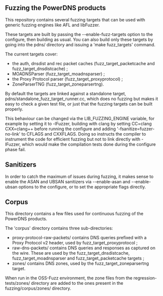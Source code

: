 Fuzzing the PowerDNS products
-----------------------------

This repository contains several fuzzing targets that can be used with generic
fuzzing engines like AFL and libFuzzer.

These targets are built by passing the --enable-fuzz-targets option to the
configure, then building as usual. You can also build only these targets
by going into the pdns/ directory and issuing a 'make fuzz_targets' command.

The current targets cover:
- the auth, dnsdist and rec packet caches (fuzz_target_packetcache and
  fuzz_target_dnsdistcache) ;
- MOADNSParser (fuzz_target_moadnsparser) ;
- the Proxy Protocol parser (fuzz_target_proxyprotocol) ;
- ZoneParserTNG (fuzz_target_zoneparsertng).

By default the targets are linked against a standalone target,
pdns/standalone_fuzz_target_runner.cc, which does no fuzzing but makes it easy
to check a given test file, or just that the fuzzing targets can be built properly.

This behaviour can be changed via the LIB_FUZZING_ENGINE variable, for example
by setting it to -lFuzzer, building with clang by setting CC=clang CXX=clang++
before running the configure and adding '-fsanitize=fuzzer-no-link' to CFLAGS
and CXXFLAGS. Doing so instructs the compiler to instrument the code for
efficient fuzzing but not to link directly with -lFuzzer, which would make
the compilation tests done during the configure phase fail.

Sanitizers
----------

In order to catch the maximum of issues during fuzzing, it makes sense to
enable the ASAN and UBSAN sanitizers via --enable-asan and --enable-ubsan
options to the configure, or to set the appropriate flags directly.

Corpus
------

This directory contains a few files used for continuous fuzzing
of the PowerDNS products.

The 'corpus' directory contains three sub-directories:
- proxy-protocol-raw-packets/ contains DNS queries prefixed with a Proxy
  Protocol v2 header, used by fuzz_target_proxyprotocol ;
- raw-dns-packets/ contains DNS queries and responses as captured on
  the wire. These are used by the fuzz_target_dnsdistcache,
  fuzz_target_moadnsparser and fuzz_target_packetcache targets ;
- zones/ contains DNS zones, used by the fuzz_target_zoneparsertng
  target.

When run in the OSS-Fuzz environment, the zone files from the
regression-tests/zones/ directory are added to the ones present
in the fuzzing/corpus/zones/ directory.
